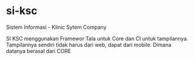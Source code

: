 # si-ksc
Sistem Informasi - Klinic Sytem Company

SI KSC menggunakan Framewor Tala untuk Core dan CI untuk tampilannya.
Tampilannya sendiri tidak harus dari web, dapat dari mobile. Dimana datanya berasal dari CORE
